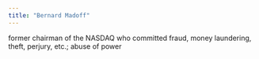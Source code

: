```yaml
---
title: "Bernard Madoff"
---
```

former chairman of the NASDAQ who committed fraud, money laundering, theft, perjury, etc.; abuse of power

